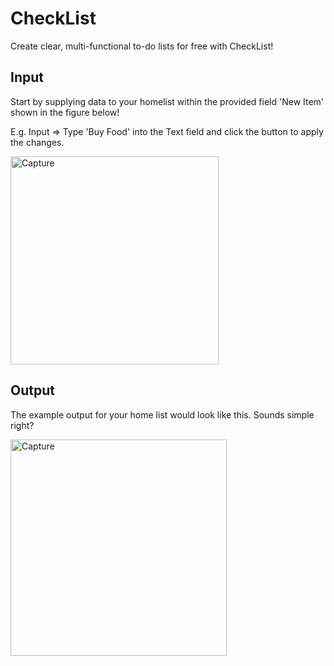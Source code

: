 # CheckList
Create clear, multi-functional to-do lists for free with CheckList! 

## Input 
Start by supplying data to your homelist within the provided field 'New Item' shown in the figure below!

E.g. Input => Type 'Buy Food' into the Text field and click the button to apply the changes.

<img width="333" alt="Capture" src="https://user-images.githubusercontent.com/91548582/139589466-712b661c-56d6-4d72-83ae-e735b0632cdd.PNG">

## Output
The example output for your home list would look like this. Sounds simple right? 

<img width="346" alt="Capture" src="https://user-images.githubusercontent.com/91548582/139589557-b7488b28-7226-4b5e-b54c-81ca3efa6dc9.PNG">


